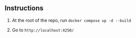 ## Instructions

1. At the root of the repo, run `docker compose up -d --build` 

2. Go to `http://localhost:4250/`
